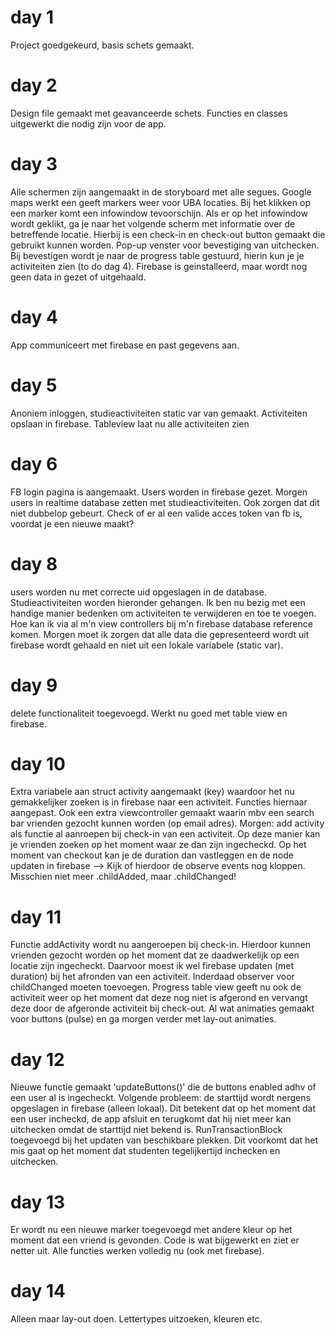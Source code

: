 # day 1
Project goedgekeurd, basis schets gemaakt.

# day 2
Design file gemaakt met geavanceerde schets. Functies en classes uitgewerkt die nodig zijn voor de app.

# day 3
Alle schermen zijn aangemaakt in de storyboard met alle segues. Google maps werkt een geeft markers weer voor UBA locaties.
Bij het klikken op een marker komt een infowindow tevoorschijn. Als er op het infowindow wordt geklikt, ga je naar het volgende scherm
met informatie over de betreffende locatie. Hierbij is een check-in en check-out button gemaakt die gebruikt kunnen worden. Pop-up venster
voor bevestiging van uitchecken. Bij bevestigen wordt je naar de progress table gestuurd, hierin kun je je activiteiten zien (to do dag 4). Firebase is geinstalleerd, maar wordt nog geen data in gezet of uitgehaald. 

# day 4
App communiceert met firebase en past gegevens aan. 

# day 5
Anoniem inloggen, studieactiviteiten static var van gemaakt. Activiteiten opslaan in firebase. Tableview laat nu alle activiteiten zien

# day 6
FB login pagina is aangemaakt. Users worden in firebase gezet. Morgen users in realtime database zetten met studieactiviteiten. Ook zorgen dat dit niet dubbelop gebeurt. Check of er al een valide acces token van fb is, voordat je een nieuwe maakt? 

# day 8
users worden nu met correcte uid opgeslagen in de database. Studieactiviteiten worden hieronder gehangen. Ik ben nu bezig met een handige manier bedenken om activiteiten te verwijderen en toe te voegen. Hoe kan ik via al m'n view controllers bij m'n firebase database reference komen. Morgen moet ik zorgen dat alle data die gepresenteerd wordt uit firebase wordt gehaald en niet uit een lokale variabele (static var).  

# day 9
delete functionaliteit toegevoegd. Werkt nu goed met table view en firebase.

# day 10
Extra variabele aan struct activity aangemaakt (key) waardoor het nu gemakkelijker zoeken is in firebase naar een activiteit. Functies hiernaar aangepast. Ook een extra viewcontroller gemaakt waarin mbv een search bar vrienden gezocht kunnen worden (op email adres). Morgen: add activity als functie al aanroepen bij check-in van een activiteit. Op deze manier kan je vrienden zoeken op het moment waar ze dan zijn ingecheckd. Op het moment van checkout kan je de duration dan vastleggen en de node updaten in firebase --> Kijk of hierdoor de observe events nog kloppen. Misschien niet meer .childAdded, maar .childChanged!

# day 11
Functie addActivity wordt nu aangeroepen bij check-in. Hierdoor kunnen vrienden gezocht worden op het moment dat ze daadwerkelijk op een locatie zijn ingecheckt. Daarvoor moest ik wel firebase updaten (met duration) bij het afronden van een activiteit. Inderdaad observer voor childChanged moeten toevoegen. Progress table view geeft nu ook de activiteit weer op het moment dat deze nog niet is afgerond en vervangt deze door de afgeronde activiteit bij check-out. Al wat animaties gemaakt voor buttons (pulse) en ga morgen verder met lay-out animaties.

# day 12
Nieuwe functie gemaakt 'updateButtons()' die de buttons enabled adhv of een user al is ingecheckt. Volgende probleem: de starttijd wordt nergens opgeslagen in firebase (alleen lokaal). Dit betekent dat op het moment dat een user incheckd, de app afsluit en terugkomt dat hij niet meer kan uitchecken omdat de starttijd niet bekend is. RunTransactionBlock toegevoegd bij het updaten van beschikbare plekken. Dit voorkomt dat het mis gaat op het moment dat studenten tegelijkertijd inchecken en uitchecken.

# day 13
Er wordt nu een nieuwe marker toegevoegd met andere kleur op het moment dat een vriend is gevonden. Code is wat bijgewerkt en ziet er netter uit. Alle functies werken volledig nu (ook met firebase).

# day 14
Alleen maar lay-out doen. Lettertypes uitzoeken, kleuren etc.

